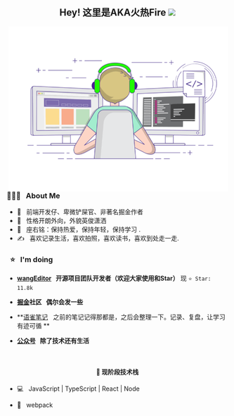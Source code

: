 <h2 align="center"> Hey! 这里是AKA火热Fire <img src="https://github.com/souvikguria98/souvikguria98/blob/master/Hi.gif" width="25"></h2>
<img align="right" alt="GIF" src="https://raw.githubusercontent.com/devSouvik/devSouvik/master/gif3.gif" width="500"/>

<h3>  &nbsp; 👨🏻‍💻  &nbsp; About Me </h3>

- 🔭 &nbsp; 前端开发仔、卑微铲屎官、非著名掘金作者
- 🤔 &nbsp; 性格开朗外向，外貌英俊潇洒
- 🌱 &nbsp; 座右铭：保持热爱，保持年轻，保持学习 .
- ✍️ &nbsp; 喜欢记录生活，喜欢拍照，喜欢读书，喜欢到处走一走.

<h3 >  &nbsp; ⭐️ &nbsp; I'm doing </h3>

- **[wangEditor](https://github.com/wangeditor-team/wangEditor) &nbsp; 开源项目团队开发者（欢迎大家使用和Star）** 现 `⭐️ Star: 11.8k`

- **[掘金](https://juejin.cn/user/3993025017037309/posts)社区 &nbsp; 偶尔会发一些**


- **[语雀笔记](https://www.yuque.com/callmew) &nbsp; 之前的笔记记得那都是，之后会整理一下。记录、复盘，让学习有迹可循 **

- **[公众号](https://mp.weixin.qq.com/mp/profile_ext?action=home&__biz=MzA5Mjg0MTA3MA==&scene=124&uin=&key=&devicetype=Windows+10+x64&version=63010029&lang=zh_CN&a8scene=7&fontgear=2) &nbsp; 除了技术还有生活**

<br>

<h4 align="center">👋 现阶段技术栈 </h3>

- 💻 &nbsp; JavaScript | TypeScript | React | Node  

- 🔧 &nbsp; webpack







